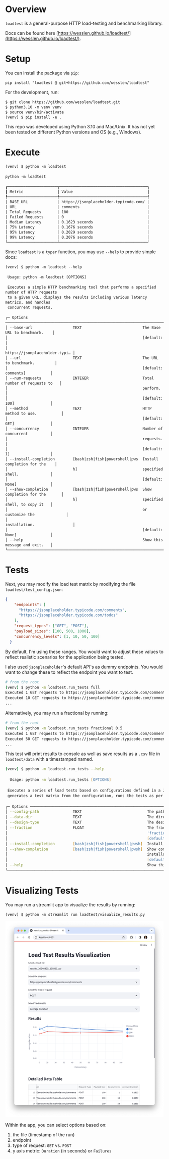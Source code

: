 # Overview

`loadtest` is a general-purpose HTTP load-testing and benchmarking library.

Docs can be found here [https://wesslen.github.io/loadtest/](https://wesslen.github.io/loadtest/).

# Setup

You can install the package via `pip`:

```
pip install "loadtest @ git+https://github.com/wesslen/loadtest"
```

For the development, run:

```
$ git clone https://github.com/wesslen/loadtest.git
$ python3.10 -m venv venv
$ source venv/bin/activate
(venv) $ pip install -e .
```

This repo was developed using Python 3.10 and Mac/Unix. It has not yet been tested on different Python versions and OS (e.g., Windows).

# Execute

```
(venv) $ python -m loadtest

python -m loadtest

┏━━━━━━━━━━━━━━━━━━━━━━┳━━━━━━━━━━━━━━━━━━━━━━━━━━━━━━━━━━━━━━━┓
┃ Metric               ┃ Value                                 ┃
┡━━━━━━━━━━━━━━━━━━━━━━╇━━━━━━━━━━━━━━━━━━━━━━━━━━━━━━━━━━━━━━━┩
│ BASE_URL             │ https://jsonplaceholder.typicode.com/ │
│ URL                  │ comments                              │
│ Total Requests       │ 100                                   │
│ Failed Requests      │ 0                                     │
│ Median Latency       │ 0.1623 seconds                        │
│ 75% Latency          │ 0.1676 seconds                        │
│ 95% Latency          │ 0.2029 seconds                        │
│ 99% Latency          │ 0.2076 seconds                        │
└──────────────────────┴───────────────────────────────────────┘

```

Since `loadtest` is a `typer` function, you may use `--help` to provide simple docs:

```
(venv) $ python -m loadtest --help
                                                                                                            
 Usage: python -m loadtest [OPTIONS]                                                                                    
                                                                                                            
 Executes a simple HTTP benchmarking tool that performs a specified number of HTTP requests 
 to a given URL, displays the results including various latency metrics, and handles        
 concurrent requests.                                                                       
                                                                                            
╭─ Options ────────────────────────────────────────────────────────────────────────────────╮
│ --base-url                  TEXT                           The Base URL to benchmark.    │
│                                                            [default:                     │
│                                                            https://jsonplaceholder.typi… │
│ --url                       TEXT                           The URL to benchmark.         │
│                                                            [default: comments]           │
│ --num-requests              INTEGER                        Total number of requests to   │
│                                                            perform.                      │
│                                                            [default: 100]                │
│ --method                    TEXT                           HTTP method to use.           │
│                                                            [default: GET]                │
│ --concurrency               INTEGER                        Number of concurrent          │
│                                                            requests.                     │
│                                                            [default: 1]                  │
│ --install-completion        [bash|zsh|fish|powershell|pws  Install completion for the    │
│                             h]                             specified shell.              │
│                                                            [default: None]               │
│ --show-completion           [bash|zsh|fish|powershell|pws  Show completion for the       │
│                             h]                             specified shell, to copy it   │
│                                                            or customize the              │
│                                                            installation.                 │
│                                                            [default: None]               │
│ --help                                                     Show this message and exit.   │
╰──────────────────────────────────────────────────────────────────────────────────────────╯

```

# Tests

Next, you may modify the load test matrix by modifying the file `loadtest/test_config.json`:

```json
{
    "endpoints": [
      "https://jsonplaceholder.typicode.com/comments",
      "https://jsonplaceholder.typicode.com/todos"
    ],
    "request_types": ["GET", "POST"],
    "payload_sizes": [100, 500, 1000],  
    "concurrency_levels": [1, 10, 50, 100]
  }
```

By default, I'm using these ranges. You would want to adjust these values to reflect realistic scenarios for the application being tested.

I also used `jsonplaceholder`'s default API's as dummy endpoints. You would want to change these to reflect the endpoint you want to test.

```zsh
# from the root
(venv) $ python -m loadtest.run_tests full
Executed 1 GET requests to https://jsonplaceholder.typicode.com/comments with payload size 100 bytes in 0.23 seconds.
Executed 10 GET requests to https://jsonplaceholder.typicode.com/comments with payload size 100 bytes in 1.71 seconds.
...
```

Alternatively, you may run a fractional by running:

```zsh
# from the root
(venv) $ python -m loadtest.run_tests fractional 0.5
Executed 1 GET requests to https://jsonplaceholder.typicode.com/comments with payload size 100 bytes in 0.23 seconds.
Executed 50 GET requests to https://jsonplaceholder.typicode.com/comments with payload size 500 bytes in 8.53 seconds.
...
```

This test will print results to console as well as save results as a `.csv` file in `loadtest/data` with a timestamped named.

```zsh
(venv) $ python -m loadtest.run_tests --help
                                                                                                                                                                      
  Usage: python -m loadtest.run_tests [OPTIONS]                                                                                                  
                                                                                                                                                
 Executes a series of load tests based on configurations defined in a JSON file, allowing for either full or fractional testing. The script     
 generates a test matrix from the configuration, runs the tests as per the matrix, and saves the results to a specified output directory.       
                                                                                                                                                
╭─ Options ────────────────────────────────────────────────────────────────────────────────────────────────────────────────────────────────────╮
│ --config-path               TEXT                             The path to the configuration JSON file. [default: loadtest/test_config.json]   │
│ --data-dir                  TEXT                             The directory where the output results will be saved. [default: loadtest/data]  │
│ --design-type               TEXT                             The design type of the test matrix: 'full' or 'fractional'. [default: full]     │
│ --fraction                  FLOAT                            The fraction of the test matrix to use, required only if design_type is         │
│                                                              'fractional'.                                                                   │
│                                                              [default: None]                                                                 │
│ --install-completion        [bash|zsh|fish|powershell|pwsh]  Install completion for the specified shell. [default: None]                     │
│ --show-completion           [bash|zsh|fish|powershell|pwsh]  Show completion for the specified shell, to copy it or customize the            │
│                                                              installation.                                                                   │
│                                                              [default: None]                                                                 │
│ --help                                                       Show this message and exit.                                                     │
╰──────────────────────────────────────────────────────────────────────────────────────────────────────────────────────────────────────────────╯

```

# Visualizing Tests

You may run a streamlit app to visualize the results by running:

```
(venv) $ python -m streamlit run loadtest/visualize_results.py
```

![](img/streamlit.png)

Within the app, you can select options based on:

1. the file (timestamp of the run)
2. endpoint
3. type of request: `GET` vs. `POST`
4. y axis metric: `Duration` (in seconds) or `Failures`